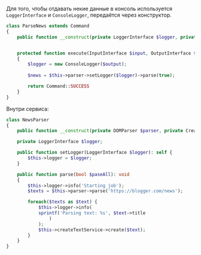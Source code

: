 Для того, чтобы отдавать некие данные в консоль используется `LoggerInterface` и `ConsoleLogger`, передаётся через конструктор.

```php
class ParseNews extends Command
{
	public function __construct(private LoggerInterface $logger, private NewsParser $parser)


	protected function execute(InputInterface $input, OutputInterface $output): int
	{
		$logger = new ConsoleLogger($output);
	
		$news = $this->parser->setLogger($logger)->parse(true);

		return Command::SUCCESS
	}
}
```

Внутри сервиса:
```php
class NewsParser
{
	public function __construct(private DOMParser $parser, private CreateTextService $createTextService) {}

	private LoggerInterface $logger;

	public function setLogger(LoggerInterface $logger): self {
		$this->logger = $logger;
	}

	public function parse(bool $paseAll): void
	{
		$this->logger->info('Starting job');
		$texts = $this->parser->parse('https://blogger.com/news');

		foreach($texts as $text) {
			$this->logger->info(
			sprintf('Parsing text: %s', $text->title
				)
			);
			$this->createTextService->create($text);
		}
	}
}
```
